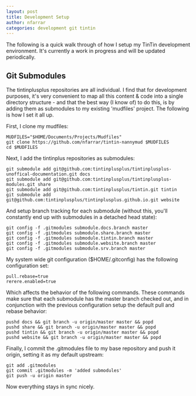 ```yaml
---
layout: post
title: Development Setup
author: nfarrar
categories: development git tintin
---
```


The following is a quick walk through of how I setup my TinTin development environment. It's currently a work in progress and will be updated periodically.

## Git Submodules
The tintinplusplus repositories are all individual. I find that for development purposes, it's very convenient to map all this content & code into a single directory structure - and that the best way (I know of) to do this, is by adding them as submodules to my existing 'mudfiles' project. The following is how I set it all up.

First, I clone my mudfiles:

    MUDFILES="$HOME/Documents/Projects/Mudfiles"
    git clone https://github.com/nfarrar/tintin-nannymud $MUDFILES
    cd $MUDFILES

Next, I add the tintinplus repositories as submodules:

    git submodule add git@github.com:tintinplusplus/tintinplusplus-unoffical-documentation.git docs
    git submodule add git@github.com:tintinplusplus/tintinplusplus-modules.git share
    git submodule add git@github.com:tintinplusplus/tintin.git tintin
    git submodule add git@github.com:tintinplusplus/tintinplusplus.github.io.git website

And setup branch tracking for each submodule (without this, you'll constantly end up with submodules in a detached head state):

    git config -f .gitmodules submodule.docs.branch master
    git config -f .gitmodules submodule.share.branch master
    git config -f .gitmodules submodule.tintin.branch master
    git config -f .gitmodules submodule.website.branch master
    git config -f .gitmodules submodule.srv.branch master

My system wide git configuration ($HOME/.gitconfig) has the following configuration set:

    pull.rebase=true
    rerere.enabled=true

Which affects the behavior of the following commands. These commands make sure that each submodule has the master branch checked out, and in conjunction with the previous configuration setup the default pull and rebase behavior:

    pushd docs && git branch -u origin/master master && popd
    pushd share && git branch -u origin/master master && popd
    pushd tintin && git branch -u origin/master master && popd
    pushd website && git branch -u origin/master master && popd

Finally, I commit the .gitmodules file to my base repository and push it origin, setting it as my default upstream:

    git add .gitmodules
    git commit .gitmodules -m 'added submodules'
    git push -u origin master


Now everything stays in sync nicely.
